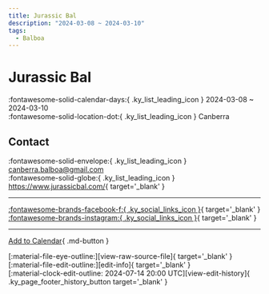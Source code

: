 ```yaml
---
title: Jurassic Bal
description: "2024-03-08 ~ 2024-03-10"
tags:
  - Balboa
---
```


# Jurassic Bal 

:fontawesome-solid-calendar-days:{ .ky_list_leading_icon } 2024-03-08 ~ 2024-03-10  
:fontawesome-solid-location-dot:{ .ky_list_leading_icon } Canberra  

## Contact

:fontawesome-solid-envelope:{ .ky_list_leading_icon } <canberra.balboa@gmail.com>  
:fontawesome-solid-globe:{ .ky_list_leading_icon } <https://www.jurassicbal.com/>{ target='_blank' }  

---

 [:fontawesome-brands-facebook-f:{ .ky_social_links_icon }](https://www.facebook.com/profile.php?id=100090530533352){ target='_blank' } [:fontawesome-brands-instagram:{ .ky_social_links_icon }](https://instagram.com/jurassic_bal){ target='_blank' }

---

[Add to Calendar](https://swing.news/ics/en/2024/au/jurassic-bal-2024.ics){ .md-button }

<div class="ky_page_footer" markdown>
<div class="ky_page_footer_trailing" markdown="span">
[:material-file-eye-outline:][view-raw-source-file]{ target='_blank' }
[:material-file-edit-outline:][edit-info]{ target='_blank' }
</div>
<div class="ky_page_footer_leading" markdown="span">
[:material-clock-edit-outline: 2024-07-14 20:00 UTC][view-edit-history]{ .ky_page_footer_history_button target='_blank' }
</div>
</div>

[view-raw-source-file]: https://github.com/swingdance/events/blob/main/2024/au/jurassic-bal-2024.json "View Raw Source File"
[edit-info]: https://github.com/swingdance/events/issues/new?assignees=&labels=update+event&projects=&template=03-update_entity.yml&title=%5B2024%2Fau%5D%20Jurassic%20Bal&region=au&year=2024&id=jurassic-bal-2024&name=Jurassic%20Bal&org_id= "Edit Info"

[view-edit-history]: https://github.com/swingdance/events/commits/main/2024/au/jurassic-bal-2024.json "View Edit History"
